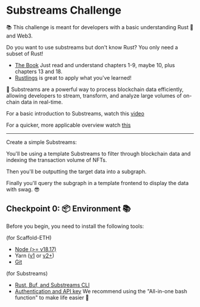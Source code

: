 # Substreams Challenge

📚 This challenge is meant for developers with a basic understanding Rust 🦀 and Web3.

Do you want to use substreams but don't know Rust? You only need a subset of Rust!

- [The Book](https://doc.rust-lang.org/book/index.html)
  Just read and understand chapters 1-9, maybe 10, plus chapters 13 and 18.
- [Rustlings](https://rustlings.cool/) is great to apply what you've learned!

🌊 Substreams are a powerful way to process blockchain data efficiently, allowing developers
to stream, transform, and analyze large volumes of on-chain data in real-time.

For a basic introduction to Substreams, watch this [video](https://www.youtube.com/watch?v=fogh2D-vpzg&t=2122s)

For a quicker, more applicable overview watch [this](https://www.youtube.com/watch?v=vWYuOczDiAA&t=27s)

---

Create a simple Substreams:

You'll be using a template Substreams to filter through blockchain data and indexing the transaction volume of NFTs.

Then you'll be outputting the target data into a subgraph.

Finally you'll query the subgraph in a template frontend to display the data with swag. 😎

## Checkpoint 0: 📦 Environment 📚

Before you begin, you need to install the following tools:

(for Scaffold-ETH)

- [Node (>= v18.17)](https://nodejs.org/en/download/)
- Yarn ([v1](https://classic.yarnpkg.com/en/docs/install/) or [v2+](https://yarnpkg.com/getting-started/install))
- [Git](https://git-scm.com/downloads)

(for Substreams)

- [Rust, Buf, and Substreams CLI](https://substreams.streamingfast.io/documentation/consume/installing-the-cli#dependency-installation)
- [Authentication and API key](https://substreams.streamingfast.io/documentation/consume/installing-the-cli#dependency-installation)
  We recommend using the "All-in-one bash function" to make life easier 🤙
